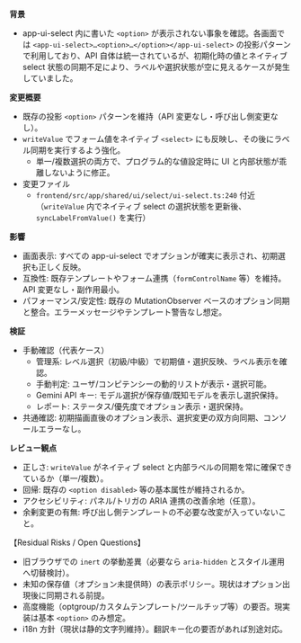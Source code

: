 **背景**
- app-ui-select 内に書いた `<option>` が表示されない事象を確認。各画面では `<app-ui-select>…<option>…</option></app-ui-select>` の投影パターンで利用しており、API 自体は統一されているが、初期化時の値とネイティブ select 状態の同期不足により、ラベルや選択状態が空に見えるケースが発生していました。

**変更概要**
- 既存の投影 `<option>` パターンを維持（API 変更なし・呼び出し側変更なし）。
- `writeValue` でフォーム値をネイティブ `<select>` にも反映し、その後にラベル同期を実行するよう強化。
  - 単一/複数選択の両方で、プログラム的な値設定時に UI と内部状態が乖離しないように修正。
- 変更ファイル
  - `frontend/src/app/shared/ui/select/ui-select.ts:240` 付近（`writeValue` 内でネイティブ select の選択状態を更新後、`syncLabelFromValue()` を実行）

**影響**
- 画面表示: すべての app-ui-select でオプションが確実に表示され、初期選択も正しく反映。
- 互換性: 既存テンプレートやフォーム連携（`formControlName` 等）を維持。API 変更なし・副作用最小。
- パフォーマンス/安定性: 既存の MutationObserver ベースのオプション同期と整合。エラーメッセージやテンプレート警告なし想定。

**検証**
- 手動確認（代表ケース）
  - 管理系: レベル選択（初級/中級）で初期値・選択反映、ラベル表示を確認。
  - 手動判定: ユーザ/コンピテンシーの動的リストが表示・選択可能。
  - Gemini API キー: モデル選択が保存値/既知モデルを表示し選択保持。
  - レポート: ステータス/優先度でオプション表示・選択保持。
- 共通確認: 初期描画直後のオプション表示、選択変更の双方向同期、コンソールエラーなし。

**レビュー観点**
- 正しさ: `writeValue` がネイティブ select と内部ラベルの同期を常に確保できているか（単一/複数）。
- 回帰: 既存の `<option disabled>` 等の基本属性が維持されるか。
- アクセシビリティ: パネル/トリガの ARIA 連携の改善余地（任意）。
- 余剰変更の有無: 呼び出し側テンプレートの不必要な改変が入っていないこと。

【Residual Risks / Open Questions】
- 旧ブラウザでの `inert` の挙動差異（必要なら `aria-hidden` とスタイル運用へ切替検討）。
- 未知の保存値（オプション未提供時）の表示ポリシー。現状はオプション出現後に同期される前提。
- 高度機能（optgroup/カスタムテンプレート/ツールチップ等）の要否。現実装は基本 `<option>` のみ想定。
- i18n 方針（現状は静的文字列維持）。翻訳キー化の要否があれば別途対応。
